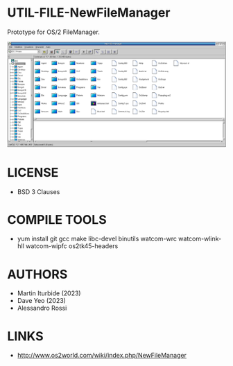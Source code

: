 # UTIL-FILE-NewFileManager
Prototype for OS/2 FileManager.

![NewFileManager ScreenShot](/wiki/NFM_001.png)

LICENSE
===============
* BSD 3 Clauses

COMPILE TOOLS
===============
* yum install git gcc make libc-devel binutils watcom-wrc watcom-wlink-hll watcom-wipfc os2tk45-headers

AUTHORS
===============
* Martin Iturbide (2023)
* Dave Yeo (2023)
* Alessandro Rossi

LINKS
===============
* http://www.os2world.com/wiki/index.php/NewFileManager

